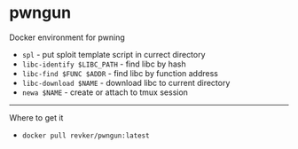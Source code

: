 # pwngun
Docker environment for pwning

* `spl` - put sploit template script in currect directory
* `libc-identify $LIBC_PATH` - find libc by hash
* `libc-find $FUNC $ADDR` - find libc by function address
* `libc-download $NAME` - download libc to current directory
* `newa $NAME` - create or attach to tmux session

---

Where to get it

* `docker pull revker/pwngun:latest`
